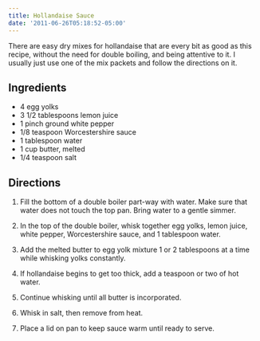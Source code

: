 ```yaml
---
title: Hollandaise Sauce
date: '2011-06-26T05:18:52-05:00'
---
```

There are easy dry mixes for hollandaise that are every bit as good as
this recipe, without the need for double boiling, and being attentive
to it. I usually just use one of the mix packets and follow the
directions on it.


## Ingredients

* 4 egg yolks
* 3 1/2 tablespoons lemon juice
* 1 pinch ground white pepper
* 1/8 teaspoon Worcestershire sauce
* 1 tablespoon water
* 1 cup butter, melted
* 1/4 teaspoon salt


## Directions

1.  Fill the bottom of a double boiler part-way with water. Make sure that water does not touch the top pan. Bring water to a gentle simmer.

1.  In the top of the double boiler, whisk together egg yolks, lemon juice, white pepper, Worcestershire sauce, and 1 tablespoon water.

1.  Add the melted butter to egg yolk mixture 1 or 2 tablespoons at a time while whisking yolks constantly.

1.  If hollandaise begins to get too thick, add a teaspoon or two of hot water.

1.  Continue whisking until all butter is incorporated.

1.  Whisk in salt, then remove from heat.

1.  Place a lid on pan to keep sauce warm until ready to serve.

